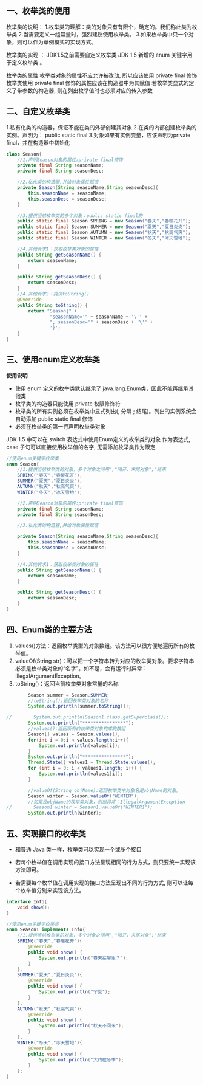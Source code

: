 ## 一、枚举类的使用

枚举类的说明：
	1.枚举类的理解：类的对象只有有限个，确定的。我们称此类为枚举类
	2.当需要定义一组常量时，强烈建议使用枚举类。
	3.如果枚举类中只一个对象，则可以作为单例模式的实现方式。

枚举类的实现 ：
	JDK1.5之前需要自定义枚举类 
	JDK 1.5 新增的 enum 关键字用于定义枚举类 。

枚举类的属性 
	枚举类对象的属性不应允许被改动, 所以应该使用 private final 修饰 
	枚举类使用 private final 修饰的属性应该在构造器中为其赋值 
	若枚举类显式的定义了带参数的构造器, 则在列出枚举值时也必须对应的传入参数  

## 二、自定义枚举类

1.私有化类的构造器，保证不能在类的外部创建其对象 
2.在类的内部创建枚举类的实例。声明为： public static final 
3.对象如果有实例变量，应该声明为private final，并在构造器中初始化

~~~java
class Season{
    //1.声明Season对象的属性:private final修饰
    private final String seasonName;
    private final String seasonDesc;

    //2.私化类的构造器,并给对象属性赋值
    private Season(String seasonName,String seasonDesc){
        this.seasonName = seasonName;
        this.seasonDesc = seasonDesc;
    }

    //3.提供当前枚举类的多个对象：public static final的
    public static final Season SPRING = new Season("春天","春暖花开");
    public static final Season SUMMER = new Season("夏天","夏日炎炎");
    public static final Season AUTUMN = new Season("秋天","秋高气爽");
    public static final Season WINTER = new Season("冬天","冰天雪地");

    //4.其他诉求1：获取枚举类对象的属性
    public String getSeasonName() {
        return seasonName;
    }

    public String getSeasonDesc() {
        return seasonDesc;
    }
    //4.其他诉求2：提供toString()
    @Override
    public String toString() {
        return "Season{" +
                "seasonName='" + seasonName + '\'' +
                ", seasonDesc='" + seasonDesc + '\'' +
                '}';
    }
}
~~~

## 三、使用enum定义枚举类 

**使用说明** 

- 使用 enum 定义的枚举类默认继承了 java.lang.Enum类，因此不能再继承其他类 
- 枚举类的构造器只能使用 private 权限修饰符 
- 枚举类的所有实例必须在枚举类中显式列出(, 分隔 ; 结尾)。列出的实例系统会自动添加 public static final 修饰 
- 必须在枚举类的第一行声明枚举类对象 

JDK 1.5 中可以在 switch 表达式中使用Enum定义的枚举类的对象 作为表达式, case 子句可以直接使用枚举值的名字, 无需添加枚举类作为限定    

~~~java
//使用enum关键字枚举类
enum Season{
    //1.提供当前枚举类的对象，多个对象之间用","隔开，末尾对象";"结束
    SPRING("春天","春暖花开"),
    SUMMER("夏天","夏日炎炎"),
    AUTUMN("秋天","秋高气爽"),
    WINTER("冬天","冰天雪地");

    //2.声明Season对象的属性:private final修饰
    private final String seasonName;
    private final String seasonDesc;

    //3.私化类的构造器,并给对象属性赋值

    private Season(String seasonName,String seasonDesc){
        this.seasonName = seasonName;
        this.seasonDesc = seasonDesc;
    }

    //4.其他诉求1：获取枚举类对象的属性
    public String getSeasonName() {
        return seasonName;
    }

    public String getSeasonDesc() {
        return seasonDesc;
    }
}
~~~

## 四、Enum类的主要方法 

1. values()方法：返回枚举类型的对象数组。该方法可以很方便地遍历所有的枚举值。 
2. valueOf(String str)：可以把一个字符串转为对应的枚举类对象。要求字符串必须是枚举类对象的“名字”。如不是，会有运行时异常： IllegalArgumentException。 
3. toString()：返回当前枚举类对象常量的名称    

~~~java
		Season summer = Season.SUMMER;
        //toString():返回枚举类对象的名称
        System.out.println(summer.toString());

//        System.out.println(Season1.class.getSuperclass());
        System.out.println("****************");
        //values():返回所有的枚举类对象构成的数组
        Season[] values = Season.values();
        for(int i = 0;i < values.length;i++){
            System.out.println(values[i]);
        }
        System.out.println("****************");
        Thread.State[] values1 = Thread.State.values();
        for (int i = 0; i < values1.length; i++) {
            System.out.println(values1[i]);
        }

        //valueOf(String objName):返回枚举类中对象名是objName的对象。
        Season winter = Season.valueOf("WINTER");
        //如果没objName的枚举类对象，则抛异常：IllegalArgumentException
//        Season1 winter = Season1.valueOf("WINTER1");
        System.out.println(winter);
~~~

## 五、实现接口的枚举类 

- 和普通 Java 类一样，枚举类可以实现一个或多个接口 

- 若每个枚举值在调用实现的接口方法呈现相同的行为方式，则只要统一实现该方法即可。 

- 若需要每个枚举值在调用实现的接口方法呈现出不同的行为方式, 则可以让每个枚举值分别来实现该方法。

  

~~~java
interface Info{
    void show();
}

//使用enum关键字枚举类
enum Season1 implements Info{
    //1.提供当前枚举类的对象，多个对象之间用","隔开，末尾对象";"结束
    SPRING("春天","春暖花开"){
        @Override
        public void show() {
            System.out.println("春天在哪里？");
        }
    },
    SUMMER("夏天","夏日炎炎"){
        @Override
        public void show() {
            System.out.println("宁夏");
        }
    },
    AUTUMN("秋天","秋高气爽"){
        @Override
        public void show() {
            System.out.println("秋天不回来");
        }
    },
    WINTER("冬天","冰天雪地"){
        @Override
        public void show() {
            System.out.println("大约在冬季");
        }
    };
}
~~~

